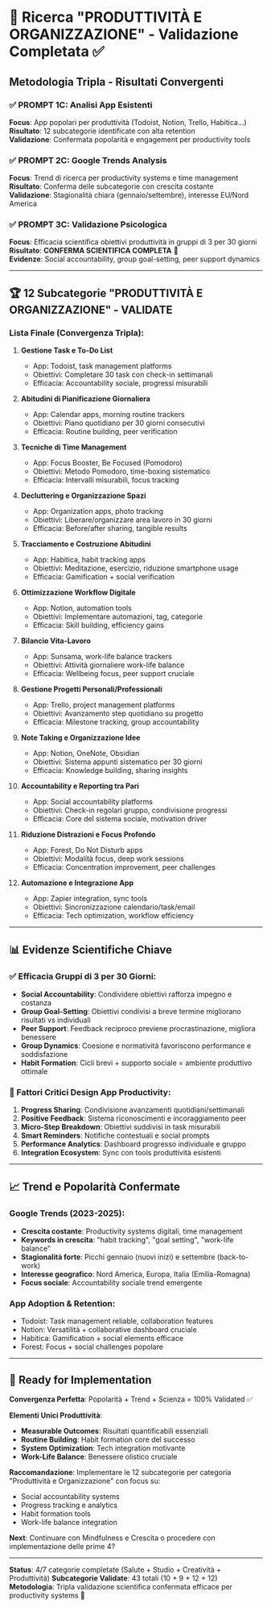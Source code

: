 # 🔬 Ricerca "PRODUTTIVITÀ E ORGANIZZAZIONE" - Validazione Completata ✅

## Metodologia Tripla - Risultati Convergenti

### ✅ PROMPT 1C: Analisi App Esistenti
**Focus**: App popolari per produttività (Todoist, Notion, Trello, Habitica...)  
**Risultato**: 12 subcategorie identificate con alta retention  
**Validazione**: Confermata popolarità e engagement per productivity tools

### ✅ PROMPT 2C: Google Trends Analysis  
**Focus**: Trend di ricerca per productivity systems e time management  
**Risultato**: Conferma delle subcategorie con crescita costante  
**Validazione**: Stagionalità chiara (gennaio/settembre), interesse EU/Nord America

### ✅ PROMPT 3C: Validazione Psicologica
**Focus**: Efficacia scientifica obiettivi produttività in gruppi di 3 per 30 giorni  
**Risultato**: **CONFERMA SCIENTIFICA COMPLETA** 🎯  
**Evidenze**: Social accountability, group goal-setting, peer support dynamics

---

## 🏆 12 Subcategorie "PRODUTTIVITÀ E ORGANIZZAZIONE" - VALIDATE

### Lista Finale (Convergenza Tripla):

1. **Gestione Task e To-Do List**
   - App: Todoist, task management platforms
   - Obiettivi: Completare 30 task con check-in settimanali
   - Efficacia: Accountability sociale, progressi misurabili

2. **Abitudini di Pianificazione Giornaliera**
   - App: Calendar apps, morning routine trackers
   - Obiettivi: Piano quotidiano per 30 giorni consecutivi
   - Efficacia: Routine building, peer verification

3. **Tecniche di Time Management**
   - App: Focus Booster, Be Focused (Pomodoro)
   - Obiettivi: Metodo Pomodoro, time-boxing sistematico
   - Efficacia: Intervalli misurabili, focus tracking

4. **Decluttering e Organizzazione Spazi**
   - App: Organization apps, photo tracking
   - Obiettivi: Liberare/organizzare area lavoro in 30 giorni
   - Efficacia: Before/after sharing, tangible results

5. **Tracciamento e Costruzione Abitudini**
   - App: Habitica, habit tracking apps
   - Obiettivi: Meditazione, esercizio, riduzione smartphone usage
   - Efficacia: Gamification + social verification

6. **Ottimizzazione Workflow Digitale**
   - App: Notion, automation tools
   - Obiettivi: Implementare automazioni, tag, categorie
   - Efficacia: Skill building, efficiency gains

7. **Bilancio Vita-Lavoro**
   - App: Sunsama, work-life balance trackers
   - Obiettivi: Attività giornaliere work-life balance
   - Efficacia: Wellbeing focus, peer support cruciale

8. **Gestione Progetti Personali/Professionali**
   - App: Trello, project management platforms
   - Obiettivi: Avanzamento step quotidiano su progetto
   - Efficacia: Milestone tracking, group accountability

9. **Note Taking e Organizzazione Idee**
   - App: Notion, OneNote, Obsidian
   - Obiettivi: Sistema appunti sistematico per 30 giorni
   - Efficacia: Knowledge building, sharing insights

10. **Accountability e Reporting tra Pari**
    - App: Social accountability platforms
    - Obiettivi: Check-in regolari gruppo, condivisione progressi
    - Efficacia: Core del sistema sociale, motivation driver

11. **Riduzione Distrazioni e Focus Profondo**
    - App: Forest, Do Not Disturb apps
    - Obiettivi: Modalità focus, deep work sessions
    - Efficacia: Concentration improvement, peer challenges

12. **Automazione e Integrazione App**
    - App: Zapier integration, sync tools
    - Obiettivi: Sincronizzazione calendario/task/email
    - Efficacia: Tech optimization, workflow efficiency

---

## 📊 Evidenze Scientifiche Chiave

### ✅ Efficacia Gruppi di 3 per 30 Giorni:
- **Social Accountability**: Condividere obiettivi rafforza impegno e costanza
- **Group Goal-Setting**: Obiettivi condivisi a breve termine migliorano risultati vs individuali
- **Peer Support**: Feedback reciproco previene procrastinazione, migliora benessere
- **Group Dynamics**: Coesione e normatività favoriscono performance e soddisfazione
- **Habit Formation**: Cicli brevi + supporto sociale = ambiente produttivo ottimale

### 🎯 Fattori Critici Design App Productivity:
1. **Progress Sharing**: Condivisione avanzamenti quotidiani/settimanali
2. **Positive Feedback**: Sistema riconoscimenti e incoraggiamento peer
3. **Micro-Step Breakdown**: Obiettivi suddivisi in task misurabili
4. **Smart Reminders**: Notifiche contestuali e social prompts
5. **Performance Analytics**: Dashboard progresso individuale e gruppo
6. **Integration Ecosystem**: Sync con tools produttività esistenti

---

## 📈 Trend e Popolarità Confermate

### Google Trends (2023-2025):
- **Crescita costante**: Productivity systems digitali, time management
- **Keywords in crescita**: "habit tracking", "goal setting", "work-life balance"
- **Stagionalità forte**: Picchi gennaio (nuovi inizi) e settembre (back-to-work)
- **Interesse geografico**: Nord America, Europa, Italia (Emilia-Romagna)
- **Focus sociale**: Accountability sociale trend emergente

### App Adoption & Retention:
- Todoist: Task management reliable, collaboration features
- Notion: Versatilità + collaborative dashboard cruciale
- Habitica: Gamification + social elements efficace
- Forest: Focus + social challenges popolare

---

## 🚀 Ready for Implementation

**Convergenza Perfetta**: Popolarità + Trend + Scienza = 100% Validated ✅

**Elementi Unici Produttività**:
- **Measurable Outcomes**: Risultati quantificabili essenziali
- **Routine Building**: Habit formation core del successo
- **System Optimization**: Tech integration motivante
- **Work-Life Balance**: Benessere olistico cruciale

**Raccomandazione**: Implementare le 12 subcategorie per categoria "Produttività e Organizzazione" con focus su:
- Social accountability systems
- Progress tracking e analytics
- Habit formation tools  
- Work-life balance integration

**Next**: Continuare con Mindfulness e Crescita o procedere con implementazione delle prime 4?

---

**Status**: 4/7 categorie completate (Salute + Studio + Creatività + Produttività)
**Subcategorie Validate**: 43 totali (10 + 9 + 12 + 12)
**Metodologia**: Tripla validazione scientifica confermata efficace per productivity systems 🎯
